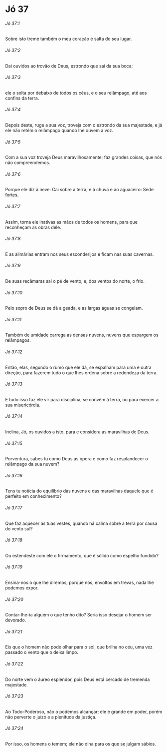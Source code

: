 # Jó 37

###### Jó 37:1

Sobre isto treme também o meu coração e salta do seu lugar.

###### Jó 37:2

Dai ouvidos ao trovão de Deus, estrondo que sai da sua boca;

###### Jó 37:3

ele o solta por debaixo de todos os céus, e o seu relâmpago, até aos confins da terra.

###### Jó 37:4

Depois deste, ruge a sua voz, troveja com o estrondo da sua majestade, e já ele não retém o relâmpago quando lhe ouvem a voz.

###### Jó 37:5

Com a sua voz troveja Deus maravilhosamente; faz grandes coisas, que nós não compreendemos.

###### Jó 37:6

Porque ele diz à neve: Cai sobre a terra; e à chuva e ao aguaceiro: Sede fortes.

###### Jó 37:7

Assim, torna ele inativas as mãos de todos os homens, para que reconheçam as obras dele.

###### Jó 37:8

E as alimárias entram nos seus esconderijos e ficam nas suas cavernas.

###### Jó 37:9

De suas recâmaras sai o pé de vento, e, dos ventos do norte, o frio.

###### Jó 37:10

Pelo sopro de Deus se dá a geada, e as largas águas se congelam.

###### Jó 37:11

Também de umidade carrega as densas nuvens, nuvens que espargem os relâmpagos.

###### Jó 37:12

Então, elas, segundo o rumo que ele dá, se espalham para uma e outra direção, para fazerem tudo o que lhes ordena sobre a redondeza da terra.

###### Jó 37:13

E tudo isso faz ele vir para disciplina, se convém à terra, ou para exercer a sua misericórdia.

###### Jó 37:14

Inclina, Jó, os ouvidos a isto, para e considera as maravilhas de Deus.

###### Jó 37:15

Porventura, sabes tu como Deus as opera e como faz resplandecer o relâmpago da sua nuvem?

###### Jó 37:16

Tens tu notícia do equilíbrio das nuvens e das maravilhas daquele que é perfeito em conhecimento?

###### Jó 37:17

Que faz aquecer as tuas vestes, quando há calma sobre a terra por causa do vento sul?

###### Jó 37:18

Ou estendeste com ele o firmamento, que é sólido como espelho fundido?

###### Jó 37:19

Ensina-nos o que lhe diremos; porque nós, envoltos em trevas, nada lhe podemos expor.

###### Jó 37:20

Contar-lhe-ia alguém o que tenho dito? Seria isso desejar o homem ser devorado.

###### Jó 37:21

Eis que o homem não pode olhar para o sol, que brilha no céu, uma vez passado o vento que o deixa limpo.

###### Jó 37:22

Do norte vem o áureo esplendor, pois Deus está cercado de tremenda majestade.

###### Jó 37:23

Ao Todo-Poderoso, não o podemos alcançar; ele é grande em poder, porém não perverte o juízo e a plenitude da justiça.

###### Jó 37:24

Por isso, os homens o temem; ele não olha para os que se julgam sábios.

